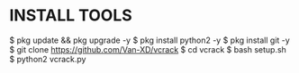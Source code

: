 # INSTALL TOOLS

$ pkg update && pkg upgrade -y 
$ pkg install python2 -y 
$ pkg install git -y 
$ git clone https://github.com/Van-XD/vcrack 
$ cd vcrack 
$ bash setup.sh 
$ python2 vcrack.py
